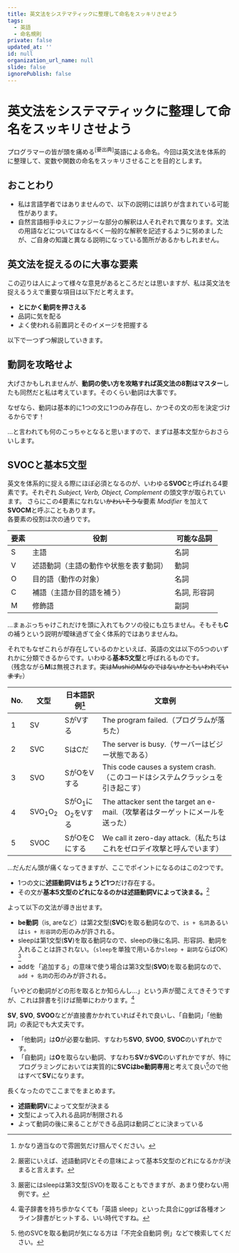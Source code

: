 ```yaml
---
title: 英文法をシステマティックに整理して命名をスッキリさせよう
tags:
  - 英語
  - 命名規則
private: false
updated_at: ''
id: null
organization_url_name: null
slide: false
ignorePublish: false
---
```

# 英文法をシステマティックに整理して命名をスッキリさせよう
プログラマーの皆が頭を痛める<sup>[要出典]</sup>英語による命名。今回は英文法を体系的に整理して、変数や関数の命名をスッキリさせることを目的とします。

## おことわり
- 私は言語学者ではありませんので、以下の説明には誤りが含まれている可能性があります。
- 自然言語相手ゆえにファジーな部分の解釈は人それぞれで異なります。文法の用語などについてはなるべく一般的な解釈を記述するように努めましたが、ご自身の知識と異なる説明になっている箇所があるかもしれません。

## 英文法を捉えるのに大事な要素
この辺りは人によって様々な意見があるところだとは思いますが、私は英文法を捉えるうえで重要な項目は以下だと考えます。

- **とにかく動詞を押さえる**
- 品詞に気を配る
- よく使われる前置詞とそのイメージを把握する

以下で一つずつ解説していきます。

## 動詞を攻略せよ
大げさかもしれませんが、**動詞の使い方を攻略すれば英文法の8割はマスター**したも同然だと私は考えています。そのくらい動詞は大事です。

なぜなら、動詞は基本的に1つの文に1つのみ存在し、かつその文の形を決定づけるからです！

…と言われても何のこっちゃとなると思いますので、まずは基本文型からおさらいします。

## SVOCと基本5文型
英文を体系的に捉える際にほぼ必須となるのが、いわゆる**SVOC**と呼ばれる4要素です。それぞれ *Subject, Verb, Object, Complement* の頭文字が取られています。
さらにこの4要素になれない~~かわいそうな~~要素 *Modifier* を加えて**SVOCM**と呼ぶこともあります。  
各要素の役割は次の通りです。

|要素|役割|可能な品詞|
|---|---|---|
|S|主語|名詞|
|V|述語動詞（主語の動作や状態を表す動詞）|動詞|
|O|目的語（動作の対象）|名詞|
|C|補語（主語か目的語を補う）|名詞, 形容詞|
|M|修飾語|副詞|

…まぁぶっちゃけこれだけを頭に入れてもクソの役にも立ちません。そもそも**C**の補うという説明が曖昧過ぎて全く体系的ではありませんね。

それでもなぜこれらが存在しているのかといえば、英語の文は以下の5つのいずれかに分類できるからです。いわゆる**基本5文型**と呼ばれるものです。  
（残念ながら**M**は無視されます。~~実はMushiのMなのではないかともいわれています。~~）

|No.|文型|日本語訳例[^1]|文章例|
|---|---|---|---|
|1|SV|SがVする|The program failed.（プログラムが落ちた）|
|2|SVC|SはCだ|The server is busy.（サーバーはビジー状態である）|
|3|SVO|SがOをVする|This code causes a system crash.（このコードはシステムクラッシュを引き起こす）|
|4|SVO<sub>1</sub>O<sub>2</sub>|SがO<sub>1</sub>にO<sub>2</sub>をVする|The attacker sent the target an e-mail.（攻撃者はターゲットにメールを送った）|
|5|SVOC|SがOをCにする|We call it zero-day attack.（私たちはこれをゼロデイ攻撃と呼んでいます）|

[^1]: かなり適当なので雰囲気だけ掴んでください。

…だんだん頭が痛くなってきますが、ここでポイントになるのはこの2つです。

- 1つの文に**述語動詞Vはちょうど1つ**だけ存在する。
- その文が**基本5文型のどれになるのかは述語動詞Vによって決まる。**[^2]

[^2]: 厳密にいえば、述語動詞Vとその意味によって基本5文型のどれになるかが決まると言えます。

よって以下の文法が導き出せます。

- **be動詞**（is, areなど）は第2文型(**SVC**)を取る動詞なので、`is + 名詞`あるいは`is + 形容詞`の形のみが許される。
- sleepは第1文型(**SV**)を取る動詞なので、sleepの後に名詞、形容詞、動詞を入れることは許されない。（`sleep`を単独で用いるか`sleep + 副詞`ならばOK）[^3]
- addを「追加する」の意味で使う場合は第3文型(**SVO**)を取る動詞なので、`add + 名詞`の形のみが許される。

[^3]: 厳密にはsleepは第3文型(SVO)を取ることもできますが、あまり使わない用例です。

「いやどの動詞がどの形を取るとか知らんし…」という声が聞こえてきそうですが、これは辞書を引けば簡単にわかります。[^4]

[^4]: 電子辞書を持ち歩かなくても「英語 sleep」といった具合にggrば各種オンライン辞書がヒットする、いい時代ですね。

**SV**, **SVO**, **SVOO**などが直接書かかれていればそれで良いし、「自動詞」「他動詞」の表記でも大丈夫です。  

- 「他動詞」は**O**が必要な動詞、すなわち**SVO**, **SVOO**, **SVOC**のいずれかです。
- 「自動詞」は**O**を取らない動詞、すなわち**SV**か**SVC**のいずれかですが、特にプログラミングにおいては実質的に**SVCはbe動詞専用**と考えて良い[^5]ので他はすべて**SV**になります。

[^5]: 他のSVCを取る動詞が気になる方は「不完全自動詞 例」などで検索してください。

長くなったのでここまでをまとめます。

- **述語動詞V**によって文型が決まる
- 文型によって入れる品詞が制限される
- よって動詞の後に来ることができる品詞は動詞ごとに決まっている